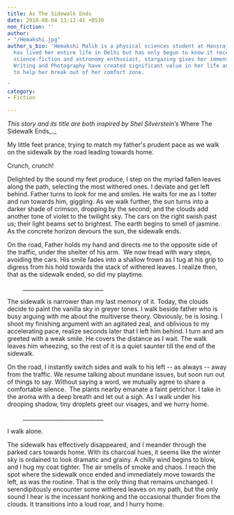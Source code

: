 ```yaml
---
title: As The Sidewalk Ends
date: 2018-08-04 13:12:41 +0530
non_fiction: ''
author:
- "/Hemakshi.jpg"
author_s_bio: 'Hemakshi Malik is a physical sciences student at Hansraj College. She
  has lived her entire life in Delhi but has only begun to know it recently.  A budding
  science-fiction and astronomy enthusiast, stargazing gives her immense joy. Creative
  Writing and Photography have created significant value in her life and continue
  to help her break out of her comfort zone.

'
category:
- Fiction

---
```

_This story and its title are both inspired by Shel Silverstein’s_ Where The Sidewalk Ends_._

My little feet prance, trying to match my father's prudent pace as we walk on the sidewalk by the road leading towards home. 

Crunch, crunch!

Delighted by the sound my feet produce, I step on the myriad fallen leaves along the path, selecting the most withered ones. I deviate and get left behind. Father turns to look for me and smiles. He waits for me as I totter and run towards him, giggling. As we walk further, the sun turns into a darker shade of crimson, dropping by the second; and the clouds add another tone of violet to the twilight sky. The cars on the right swish past us; their light beams set to brightest. The earth begins to smell of jasmine. As the concrete horizon devours the sun, the sidewalk ends. 

On the road, Father holds my hand and directs me to the opposite side of the traffic, under the shelter of his arm.  We now tread with wary steps, avoiding the cars. His smile fades into a shallow frown as I tug at his grip to digress from his hold towards the stack of withered leaves. I realize then, that as the sidewalk ended, so did my playtime.

          _____________________________

The sidewalk is narrower than my last memory of it. Today, the clouds decide to paint the vanilla sky in greyer tones. I walk beside father who is busy arguing with me about the multiverse theory. Obviously, he is losing. I shoot my finishing argument with an agitated zeal, and oblivious to my accelerating pace, realize seconds later that I left him behind. I turn and am greeted with a weak smile. He covers the distance as I wait. The walk leaves him wheezing, so the rest of it is a quiet saunter till the end of the sidewalk. 

On the road, I instantly switch sides and walk to his left -- as always -- away from the traffic. We resume talking about mundane issues, but soon run out of things to say. Without saying a word, we mutually agree to share a comfortable silence.  The plants nearby emanate a faint petrichor. I take in the aroma with a deep breath and let out a sigh. As I walk under his drooping shadow, tiny droplets greet our visages, and we hurry home. 

          _____________________________

I walk alone.

The sidewalk has effectively disappeared, and I meander through the parked cars towards home. With its charcoal hues, it seems like the winter sky is ordained to look dramatic and grainy. A chilly wind begins to blow, and I hug my coat tighter. The air smells of smoke and chaos. I reach the spot where the sidewalk once ended and immediately move towards the left, as was the routine. That is the only thing that remains unchanged. I serendipitously encounter some withered leaves on my path, but the only sound I hear is the incessant honking and the occasional thunder from the clouds. It transitions into a loud roar, and I hurry home.